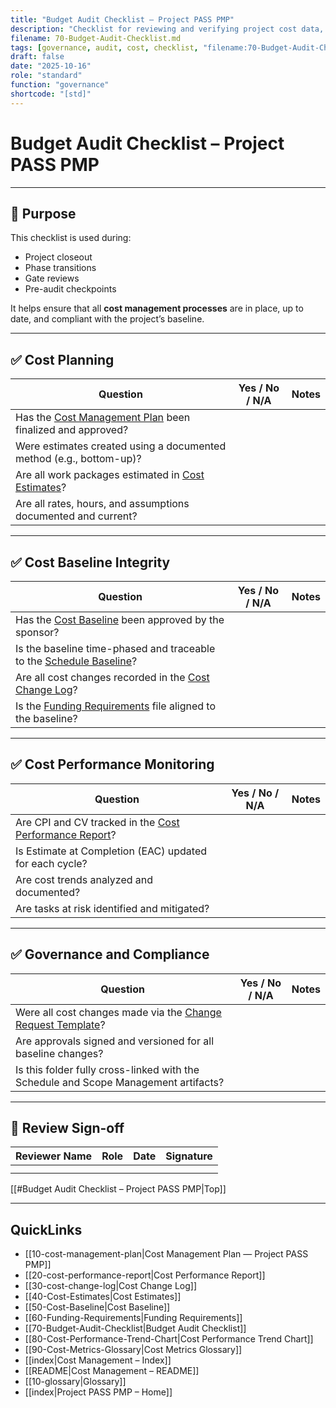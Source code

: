 ```yaml
---
title: "Budget Audit Checklist — Project PASS PMP"
description: "Checklist for reviewing and verifying project cost data, variances, and compliance with approved budgets."
filename: 70-Budget-Audit-Checklist.md
tags: [governance, audit, cost, checklist, "filename:70-Budget-Audit-Checklist.md"]
draft: false
date: "2025-10-16"
role: "standard"
function: "governance"
shortcode: "[std]"
---
```



# Budget Audit Checklist – Project PASS PMP  

---

## 📎 Purpose

This checklist is used during:
- Project closeout
- Phase transitions
- Gate reviews
- Pre-audit checkpoints

It helps ensure that all **cost management processes** are in place, up to date, and compliant with the project’s baseline.

---

## ✅ Cost Planning

| Question | Yes / No / N/A | Notes |
|----------|----------------|-------|
| Has the [Cost Management Plan](10-cost-management-plan.md) been finalized and approved? | | |
| Were estimates created using a documented method (e.g., bottom-up)? | | |
| Are all work packages estimated in [Cost Estimates](40-Cost-Estimates.md)? | | |
| Are all rates, hours, and assumptions documented and current? | | |

---

## ✅ Cost Baseline Integrity

| Question | Yes / No / N/A | Notes |
|----------|----------------|-------|
| Has the [Cost Baseline](50-Cost-Baseline.md) been approved by the sponsor? | | |
| Is the baseline time-phased and traceable to the [Schedule Baseline](../20-schedule-management/04-schedule-baseline.md)? | | |
| Are all cost changes recorded in the [Cost Change Log](30-cost-change-log.md)? | | |
| Is the [Funding Requirements](60-Funding-Requirements.md) file aligned to the baseline? | | |

---

## ✅ Cost Performance Monitoring

| Question | Yes / No / N/A | Notes |
|----------|----------------|-------|
| Are CPI and CV tracked in the [Cost Performance Report](20-cost-performance-report.md)? | | |
| Is Estimate at Completion (EAC) updated for each cycle? | | |
| Are cost trends analyzed and documented? | | |
| Are tasks at risk identified and mitigated? | | |

---

## ✅ Governance and Compliance

| Question | Yes / No / N/A | Notes |
|----------|----------------|-------|
| Were all cost changes made via the [Change Request Template](../00-project-integration-management/change-management/change-request-template.md)? | | |
| Are approvals signed and versioned for all baseline changes? | | |
| Is this folder fully cross-linked with the Schedule and Scope Management artifacts? | | |

---

## 🔁 Review Sign-off

| Reviewer Name | Role | Date | Signature |
|---------------|------|------|-----------|
|               |      |      |           |
|               |      |      |           |

[[#Budget Audit Checklist – Project PASS PMP|Top]]

---

## QuickLinks
- [[10-cost-management-plan|Cost Management Plan — Project PASS PMP]]
- [[20-cost-performance-report|Cost Performance Report]]
- [[30-cost-change-log|Cost Change Log]]
- [[40-Cost-Estimates|Cost Estimates]]
- [[50-Cost-Baseline|Cost Baseline]]
- [[60-Funding-Requirements|Funding Requirements]]
- [[70-Budget-Audit-Checklist|Budget Audit Checklist]]
- [[80-Cost-Performance-Trend-Chart|Cost Performance Trend Chart]]
- [[90-Cost-Metrics-Glossary|Cost Metrics Glossary]]
- [[index|Cost Management – Index]]
- [[README|Cost Management – README]]
- [[10-glossary|Glossary]]
- [[index|Project PASS PMP – Home]]
